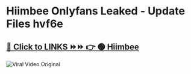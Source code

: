 
 # Hiimbee Onlyfans Leaked - Update Files hvf6e

## <h2><a href="https://clipsfans.com/Hiimbee&ref=git">🔗 Click to LINKS ⏩⏩ 👉 🟢 Hiimbee </a></h2>

<a href="https://clipsfans.com/Hiimbee&ref=git" rel="nofollow" data-target="animated-image.originalLink"><img src="https://i.ibb.co.com/xMMVF88/686577567.gif" alt="Viral Video Original" style="max-width: 100%; display: inline-block;" data-target="animated-image.originalImage"></a>


